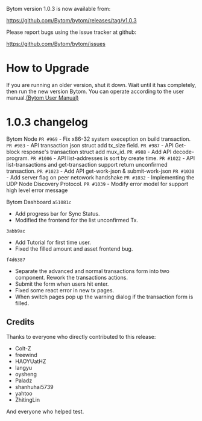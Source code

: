 Bytom version 1.0.3 is now available from:

  https://github.com/Bytom/bytom/releases/tag/v1.0.3


Please report bugs using the issue tracker at github:

  https://github.com/Bytom/bytom/issues

How to Upgrade
===============

If you are running an older version, shut it down. Wait until it has completely, then run the new version Bytom.
You can operate according to the user manual.[(Bytom User Manual)](URL 'https://bytom.io/wp-content/themes/freddo/images/wallet/BytomUsermanualV1.0_en.pdf')


1.0.3 changelog
================
Bytom Node
`PR #969`  - Fix x86-32 system exeception on build transaction.
`PR #983`  - API transaction json struct add tx_size field.
`PR #987`  - API Get-block response's transaction struct add mux_id.
`PR #988`  - Add API decode-program.
`PR #1006` - API list-addresses is sort by create time.
`PR #1022` - API list-transactions and get-transaction support return unconfirmed transaction.
`PR #1023` - Add API get-work-json & submit-work-json
`PR #1030` - Add server flag on peer netowork handshake
`PR #1032` - Implementing the UDP Node Discovery Protocol.
`PR #1039` - Modify error model for support high level error message 

Bytom Dashboard
`a51081c`
  - Add progress bar for Sync Status.
  - Modified the frontend for the list unconfirmed Tx.

`3abb9ac`
  - Add Tutorial for first time user.
  - Fixed the filled amount and asset frontend bug.

`f4d6387`
  - Separate the advanced and normal transactions form into two component. Rework the transactions actions.
  - Submit the form when users hit enter.
  - Fixed some react error in new tx pages.
  - When switch pages pop up the warning dialog if the transaction form is filled.

Credits
--------

Thanks to everyone who directly contributed to this release:
- Colt-Z
- freewind
- HAOYUatHZ
- langyu
- oysheng
- Paladz
- shanhuhai5739 
- yahtoo
- ZhitingLin

And everyone who helped test.